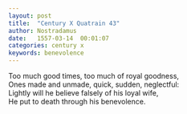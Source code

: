 ```yaml
---
layout: post
title:  "Century X Quatrain 43"
author: Nostradamus
date:   1557-03-14  00:01:07
categories: century x
keywords: benevolence
---
```

Too much good times, too much of royal goodness,  
Ones made and unmade, quick, sudden, neglectful:  
Lightly will he believe falsely of his loyal wife,  
He put to death through his benevolence.
